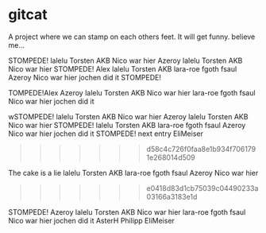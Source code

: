 # gitcat
A project where we can stamp on each others feet.
It will get funny. believe me...




STOMPEDE! lalelu
Torsten AKB
Nico war hier
Azeroy lalelu Torsten AKB Nico war hier
STOMPEDE! Alex   lalelu Torsten AKB lara-roe fgoth fsaul Azeroy Nico war hier jochen did it
STOMPEDE!


TOMPEDE!Alex Azeroy lalelu Torsten AKB Nico war hier lara-roe fgoth 
fsaul Nico war hier jochen did it
















wSTOMPEDE! lalelu
Torsten AKB
Nico war hier
Azeroy lalelu Torsten AKB Nico war hier
STOMPEDE! lalelu Torsten AKB lara-roe fgoth fsaul Azeroy Nico war hier jochen did it
STOMPEDE!
next entry EliMeiser



















>>>>>>> d58c4c726f0faa8e1b934f7061791e268014d509





The cake is a lie lalelu Torsten AKB lara-roe fgoth fsaul Azeroy Nico war hier
>>>>>>> e0418d83d1cb75039c04490233a03166a3183e1d

STOMPEDE! Azeroy lalelu Torsten AKB Nico war hier lara-roe fgoth 
fsaul Nico war hier jochen did it AsterH Philipp EliMeiser
